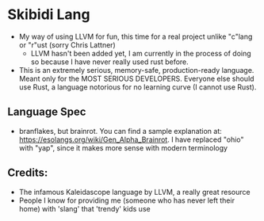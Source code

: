 # Skibidi Lang
- My way of using LLVM for fun, this time for a real project unlike "c"lang or "r"ust (sorry Chris Lattner)
  - LLVM hasn't been added yet, I am currently in the process of doing so because I have never really used rust before.
- This is an extremely serious, memory-safe, production-ready language. Meant only for the MOST SERIOUS DEVELOPERS. Everyone else should use Rust, a language notorious for no learning curve (I cannot use Rust).

## Language Spec
- branflakes, but brainrot. You can find a sample explanation at: https://esolangs.org/wiki/Gen_Alpha_Brainrot. I have replaced "ohio" with "yap", since it makes more sense with modern terminology
## Credits:
- The infamous Kaleidascope language by LLVM, a really great resource
- People I know for providing me (someone who has never left their home) with 'slang' that 'trendy' kids use
